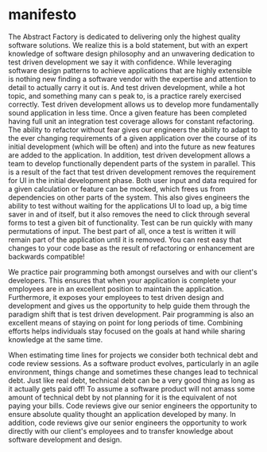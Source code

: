 # manifesto

The Abstract Factory is dedicated to delivering only the highest quality software solutions. We realize this is a bold statement,
but with an expert knowledge of software design philosophy and an unwavering dedication to test driven development we say it with confidence. 
While leveraging software design patterns to achieve applications that are highly extensible is nothing new finding a software vendor with 
the expertise and attention to detail to actually carry it out is. And test driven development, while a hot topic, and something many can s
peak to, is a practice rarely exercised correctly. Test driven development allows us to develop more fundamentally sound application in less 
time. Once a given feature has been completed having full unit an integration test coverage allows for constant refactoring. The ability to 
refactor without fear gives our engineers the ability to adapt to the ever changing requirements of a given application over the course of 
its initial development (which will be often) and into the future as new features are added to the application. In addition, test driven
development allows a team to develop functionally dependent parts of the system in parallel. This is a result of the fact that test driven
development removes the requirement for UI in the initial development phase. Both user input and data required for a given calculation or feature
can be mocked, which frees us from dependencies on other parts of the system. This also gives engineers the ability to test without waiting for
the applications UI to load up, a big time saver in and of itself, but it also removes the need to click through several forms to test a given
bit of functionality. Test can be run quickly with many permutations of input. The best part of all, once a test is written it will remain part
of the application until it is removed. You can rest easy that changes to your code base as the result of refactoring or enhancement are backwards
compatible!

We practice pair programming both amongst ourselves and with our client's developers. This ensures that when your application is complete 
your employees are in an excellent position to maintain the application. Furthermore, it exposes your employees to test driven design and 
development and gives us the opportunity to help guide them through the paradigm shift that is test driven development. Pair programming is also
an excellent means of staying on point for long periods of time. Combining efforts helps individuals stay focused on the goals at hand while
sharing knowledge at the same time.

When estimating time lines for projects we consider both technical debt and code review sessions. As a software product evolves, particularly 
in an agile environment, things change and sometimes these changes lead to technical debt. Just like real debt, technical debt can be a very 
good thing as long as it actually gets paid off! To assume a software product will not amass some amount of technical debt by not planning 
for it is the equivalent of not paying your bills. Code reviews give our senior engineers the opportunity to ensure absolute quality thought 
an application developed by many. In addition, code reviews give our senior engineers the opportunity to work directly with our client's 
employees and to transfer knowledge about software development and design.